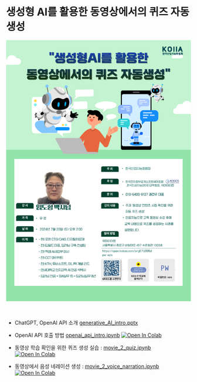# 생성형 AI를 활용한 동영상에서의 퀴즈 자동 생성 

![포스터](poster.png)

<br>

- ChatGPT, OpenAI API 소개 [generative_AI_intro.pptx](generative_AI_intro.pptx)
- OpenAI API 호출 방법 [openai_api_intro.ipynb](openai_api_intro.ipynb) [![Open In Colab](https://colab.research.google.com/assets/colab-badge.svg)](https://colab.research.google.com/github/dhrim/2024_KOIIA_OpenAI_API/blob/main/openai_api_intro.ipynb)

- 동영상 학습 확인을 위한 퀴즈 생성 실습 : [movie_2_quiz.ipynb](movie_2_quiz.ipynb) [![Open In Colab](https://colab.research.google.com/assets/colab-badge.svg)](https://colab.research.google.com/github/dhrim/2024_KOIIA_OpenAI_API/blob/main/movie_2_quiz.ipynb)
- 동영상에서 음성 네레이션 생성 : [movie_2_voice_narration.ipynb](movie_2_voice_narration.ipynb) [![Open In Colab](https://colab.research.google.com/assets/colab-badge.svg)](https://colab.research.google.com/github/dhrim/2024_KOIIA_OpenAI_API/blob/main/movie_2_voice_narration.ipynb)
